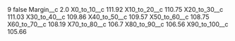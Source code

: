 <?xml version="1.0" encoding="UTF-8"?>
<CustomMetadata xmlns="http://soap.sforce.com/2006/04/metadata" xmlns:xsi="http://www.w3.org/2001/XMLSchema-instance" xmlns:xsd="http://www.w3.org/2001/XMLSchema">
    <label>9</label>
    <protected>false</protected>
    <values>
        <field>Margin__c</field>
        <value xsi:type="xsd:double">2.0</value>
    </values>
    <values>
        <field>X0_to_10__c</field>
        <value xsi:type="xsd:double">111.92</value>
    </values>
    <values>
        <field>X10_to_20__c</field>
        <value xsi:type="xsd:double">110.75</value>
    </values>
    <values>
        <field>X20_to_30__c</field>
        <value xsi:type="xsd:double">111.03</value>
    </values>
    <values>
        <field>X30_to_40__c</field>
        <value xsi:type="xsd:double">109.86</value>
    </values>
    <values>
        <field>X40_to_50__c</field>
        <value xsi:type="xsd:double">109.57</value>
    </values>
    <values>
        <field>X50_to_60__c</field>
        <value xsi:type="xsd:double">108.75</value>
    </values>
    <values>
        <field>X60_to_70__c</field>
        <value xsi:type="xsd:double">108.19</value>
    </values>
    <values>
        <field>X70_to_80__c</field>
        <value xsi:type="xsd:double">106.7</value>
    </values>
    <values>
        <field>X80_to_90__c</field>
        <value xsi:type="xsd:double">106.56</value>
    </values>
    <values>
        <field>X90_to_100__c</field>
        <value xsi:type="xsd:double">105.66</value>
    </values>
</CustomMetadata>
